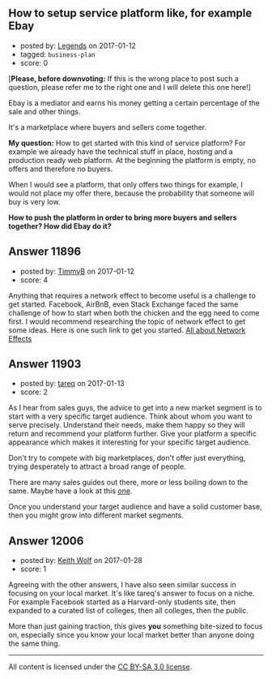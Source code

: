 ## How to setup service platform like, for example Ebay

- posted by: [Legends](https://stackexchange.com/users/3045891/legends) on 2017-01-12
- tagged: `business-plan`
- score: 0

[**Please, before downvoting:**
If this is the wrong place to post such a question, please refer me to the right one and I will delete this one here!]

Ebay is a mediator and earns his money getting a certain percentage of the sale and other things.

It's a marketplace where buyers and sellers come together.

**My question:**
How to get started with this kind of service platform?
For example we already have the technical stuff in place, hosting and a production ready web platform.
At the beginning the platform is empty, no offers and therefore no buyers.

When I would see a platform, that only offers two things for example, I would not place my offer there, because the probability that someone will buy is very low.

**How to push the platform in order to bring more buyers and sellers together?
How did Ebay do it?**


## Answer 11896

- posted by: [TimmyB](https://stackexchange.com/users/8782762/timmyb) on 2017-01-12
- score: 4

<p>Anything that requires a network effect to become useful is a challenge to get started.  Facebook, AirBnB, even Stack Exchange faced the same challenge of how to start when both the chicken and the egg need to come first.  I would recommend researching the topic of network effect to get some ideas. Here is one such link to get you started. <a href="http://a16z.com/2016/03/07/all-about-network-effects/" rel="nofollow noreferrer">All about Network Effects</a></p>



## Answer 11903

- posted by: [tareq](https://stackexchange.com/users/3965207/tareq) on 2017-01-13
- score: 2

<p>As I hear from sales guys, the advice to get into a new market segment is to start with a very specific target audience. Think about whom you want to serve precisely. Understand their needs, make them happy so they will return and recommend your platform further. Give your platform a specific appearance which makes it interesting for your specific target audience.</p>

<p>Don't try to compete with big marketplaces, don't offer just everything, trying desperately to attract a broad range of people.</p>

<p>There are many sales guides out there, more or less boiling down to the same. Maybe have a look at this <a href="http://edwardlowe.org/how-to-identify-a-target-market-and-prepare-a-customer-profile/" rel="nofollow noreferrer">one</a>.</p>

<p>Once you understand your target audience and have a solid customer base, then you might grow into different market segments.</p>



## Answer 12006

- posted by: [Keith Wolf](https://stackexchange.com/users/147215/keith-wolf) on 2017-01-28
- score: 1

Agreeing with the other answers, I have also seen similar success in focusing on your local market.  It's like tareq's answer to focus on a niche.  For example Facebook started as a Harvard-only students site, then expanded to a curated list of colleges, then all colleges, then the public.  

More than just gaining traction, this gives **you** something bite-sized to focus on, especially since you know your local market better than anyone doing the same thing.



---

All content is licensed under the [CC BY-SA 3.0 license](https://creativecommons.org/licenses/by-sa/3.0/).

